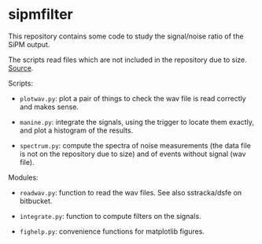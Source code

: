 # sipmfilter

This repository contains some code to study the signal/noise ratio of the SiPM output.

The scripts read files which are not included in the repository due to size. [Source](http://ds50tb.lngs.infn.it:2180/SiPM/Tiles/FBK/NUV/MB2-LF-3x/NUV-LF_3x_57/).

Scripts:

  * `plotwav.py`: plot a pair of things to check the wav file is read correctly and makes sense.
  
  * `manine.py`: integrate the signals, using the trigger to locate them exactly, and plot a histogram of the results.
  
  * `spectrum.py`: compute the spectra of noise measurements (the data file is not on the repository due to size) and of events without signal (wav file).

Modules:

  * `readwav.py`: function to read the wav files. See also sstracka/dsfe on
    bitbucket.
  
  * `integrate.py`: function to compute filters on the signals.
  
  * `fighelp.py`: convenience functions for matplotlib figures.
